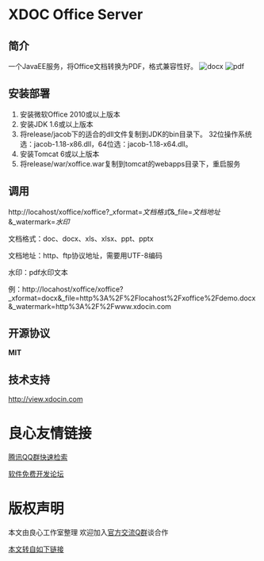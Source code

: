 XDOC Office Server
==========================================

简介
----------------------------------------------
一个JavaEE服务，将Office文档转换为PDF，格式兼容性好。
![docx](https://raw.githubusercontent.com/myeeboy/xoffice/master/web/image/docx.png)
![pdf](https://raw.githubusercontent.com/myeeboy/xoffice/master/web/image/pdf.png)

安装部署
----------------------------------------------
1. 安装微软Office 2010或以上版本
2. 安装JDK 1.6或以上版本
3. 将release/jacob下的适合的dll文件复制到JDK的bin目录下。
   32位操作系统选：jacob-1.18-x86.dll，64位选：jacob-1.18-x64.dll。
4. 安装Tomcat 6或以上版本
5. 将release/war/xoffice.war复制到tomcat的webapps目录下，重启服务

调用
----------------------------------------------
http://locahost/xoffice/xoffice?_xformat=*文档格式*&_file=*文档地址*&_watermark=*水印*

文档格式：doc、docx、xls、xlsx、ppt、pptx

文档地址：http、ftp协议地址，需要用UTF-8编码

水印：pdf水印文本

例：http://locahost/xoffice/xoffice?_xformat=docx&_file=http%3A%2F%2Flocahost%2Fxoffice%2Fdemo.docx&_watermark=http%3A%2F%2Fwww.xdocin.com

开源协议
----------------------------------------------
**MIT**

技术支持
----------------------------------------------
http://view.xdocin.com



 # 良心友情链接

[腾讯QQ群快速检索](http://u.720life.cn/s/8cf73f7c)

[软件免费开发论坛](http://u.720life.cn/s/bbb01dc0)

# 版权声明 

本文由良心工作室整理 欢迎加入[官方交流Q群](https://u.720life.cn/s/f2316816)谈合作

[本文转自如下链接](http://u.720life.cn/g/2e71d0f0a5c601172267ba20d3a43c6e34aef42330d8b1b3165be4474755aaf108990f679dc5764273150285140cf0b1216f6fe0da5e10f4ac4e1f396a8e8cf0)